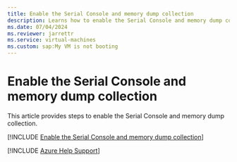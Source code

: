 ```yaml
---
title: Enable the Serial Console and memory dump collection
description: Learns how to enable the Serial Console and memory dump collection.
ms.date: 07/04/2024
ms.reviewer: jarrettr
ms.service: virtual-machines
ms.custom: sap:My VM is not booting
---
```

# Enable the Serial Console and memory dump collection

This article provides steps to enable the Serial Console and memory dump collection.

[!INCLUDE [Enable the Serial Console and memory dump collection](../../../includes/azure/enable-serial-console-memory-dump-collection.md)]

[!INCLUDE [Azure Help Support](../../../includes/azure-help-support.md)]